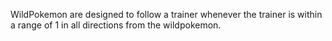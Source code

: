 WildPokemon are designed to follow a trainer whenever the trainer is within a range of 1 in all directions from the wildpokemon.
